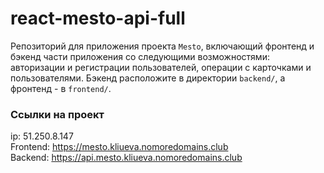 # react-mesto-api-full
Репозиторий для приложения проекта `Mesto`, включающий фронтенд и бэкенд части приложения со следующими возможностями: авторизации и регистрации пользователей, операции с карточками и пользователями. Бэкенд расположите в директории `backend/`, а фронтенд - в `frontend/`. 
  
### Ссылки на проект  

ip: 51.250.8.147  
Frontend: https://mesto.kliueva.nomoredomains.club  
Backend: https://api.mesto.kliueva.nomoredomains.club  